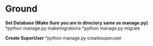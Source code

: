 # Ground


**Set Database (Make Sure you are in directory same as manage.py)**
*python manage.py makemigrations
*python manage.py migrate

**Create SuperUser**
*python manage.py createsuperuser